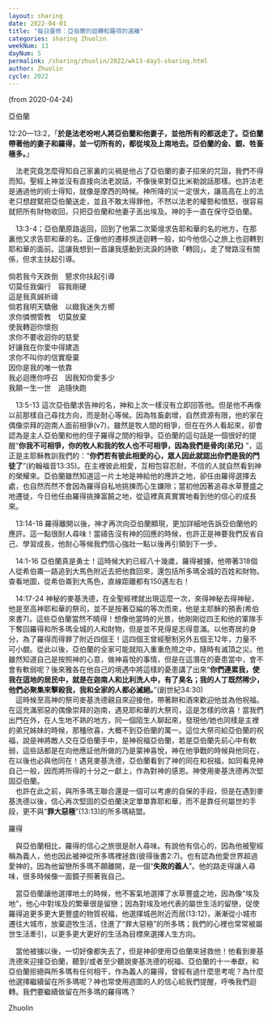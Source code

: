 ```yaml
---
layout: sharing
date: 2022-04-01
title: "每日靈修：亞伯蘭的迴轉和羅得的遠離"
categories: sharing Zhuolin
weekNum: 13
dayNum: 5
permalink: /sharing/zhuolin/2022/wk13-day5-sharing.html
author: Zhuolin
cycle: 2022
---
```

(from 2020-04-24)
   
亞伯蘭  
   
12:20—13:2，「**於是法老吩咐人將亞伯蘭和他妻子，並他所有的都送走了。亞伯蘭帶著他的妻子和羅得，並一切所有的，都從埃及上南地去。亞伯蘭的金、銀、牲畜極多。**」  
   
　法老究竟怎麼得知自己家裏的災禍是他占了亞伯蘭的妻子招來的咒詛，我們不得而知。聖經上神並沒有直接向法老說話，不像後來對亞比米勒說話那樣。也許法老是通過他的術士得知，就像是摩西的時候。神所降的災一定很大，讓高高在上的法老只想趕緊把亞伯蘭送走，並且不敢太得罪他，不然以法老的權勢和憤怒，很容易就把所有財物收回，只把亞伯蘭和他妻子丟出埃及。神的手一直在保守亞伯蘭。  
   
　13:3-4；亞伯蘭原路返回，回到了他第二次築壇求告耶和華的名的地方，在那裏他又求告耶和華的名。正像他的遷移旅途迴轉一般，如今他信心之旅上也迴轉到耶和華的面前。這讓我想到一首讓我感動到流淚的詩歌「轉回」。走了彎路沒有關係，但求主扶起引導。  
   
倘若我今天跌倒　懇求你扶起引導  
切莫任我偏行　容我剛硬  
這是我真誠祈禱　  
倘若我明天驕傲　以緻我迷失方嚮  
求你憐憫管教　切莫放棄  
使我轉迴你懷抱  
求你不要收迴你的慈愛  
好讓我在你愛中得建造  
求你不叫你的信實廢棄  
因你是我的唯一依靠  
我必迴應你呼召　因我知你愛多少  
我願一生一世　追隨快跑  
    
　13:5-13 這次亞伯蘭求告神的名，神和上次一樣沒有立即回答他。但是他不再像以前那樣自己尋找方向，而是耐心等候。因為牲畜劇增，自然資源有限，他的家在偶像崇拜的迦南人面前相爭(v7)，雖然是牧人間的相爭，但在在外人看起來，卻會認為是主人亞伯蘭和他的侄子羅得之間的相爭。亞伯蘭的這句話是一個很好的提醒“**你我不可相爭，你的牧人和我的牧人也不可相爭，因為我們是骨肉(弟兄)** ”，這正是主耶穌教訓我們的：“**你們若有彼此相愛的心，眾人因此就認出你們是我的門徒了**”(約翰福音13:35)。在主裡彼此相愛，互相包容忍耐，不信的人就自然看到神的榮耀來。亞伯蘭雖然知道這一片土地是神給他的應許之地，卻任由羅得選擇去處，也自然而然不會因為羅得自私地挑揀而心生嫌隙；當初他因著追尋水草豐盛之地遷徙，今日他任由羅得挑揀富饒之地，從這裡真真實實地看到他的信心的成長來。  
   
　13:14-18 羅得離開以後，神才再次向亞伯蘭顯現，更加詳細地告訴亞伯蘭他的應許。這一點很耐人尋味！當禱告沒有神的回應的時候，也許正是神要我們反省自己、學習成長，他耐心等候我們信心強壯一點以後再引領到下一步。  
   
　14:1-16 亞伯蘭真是勇士！這時候大約已經八十幾歲，羅得被擄，他帶著318個人從希伯崙一路追到大馬色附近去把他救回來，還包括所多瑪全城的百姓和財物。查看地圖，從希伯崙到大馬色，直線距離都有150邁左右！  
   
　14:17-24 神秘的麥基洗德，在全聖經裡就出現這麼一次，來得神秘去得神秘，他是至高神耶和華的祭司，並不是按著亞綸的等次而來，他是主耶穌的預表(希伯來書7)。這些亞伯蘭當然不曉得！想像他當時的光景，他剛剛從四王和他的軍隊手下奪回羅得和所多瑪全城的人和財物，但是並不見得是志得意滿。以他寄居的身分，為了羅得而得罪了附近四個王！這四個王曾經壓制另外五個王12年，力量不可小覷。從此以後，亞伯蘭的全家可能就陷入重重危險之中，隨時有滅頂之災。他雖然知道自己是按照神的心意，做神喜悅的事情，但是在這潛在的憂患當中，會不會有軟弱呢？後來雅各在他自己的境遇中將這樣的憂患講了出來“**你們連累我，使我在這地的居民中，就是在迦南人和比利洗人中，有了臭名；我的人丁既然稀少，他們必聚集來擊殺我，我和全家的人都必滅絕。**”(創世紀34:30)  
　這時候至高神的祭司麥基洗德親自來迎接他，帶著餅和酒來歡迎他並為他祝福。在這充滿邪惡的偶像崇拜的迦南，遇見耶和華的大祭司，這是怎樣的欣喜！當我們出門在外，在人生地不熟的地方，同一個陌生人聊起來，發現他/她也同樣是主裡的弟兄姊妹的時候，那種欣喜，大概不到亞伯蘭的萬一。這位大祭司給亞伯蘭的祝福，說是神將敵人交在亞伯蘭手中，是神祝福亞伯蘭，若是亞伯蘭先前心中有軟弱，這些話都是在向他應証他所做的乃是蒙神喜悅，神在他爭戰的時候與他同在，在以後也必與他同在！遇見麥基洗德，亞伯蘭看到了神的同在和祝福，如同看見神自己一般，因而將所得的十分之一獻上，作為對神的感恩。神使用麥基洗德再次堅固亞伯蘭。  
　也許在此之前，與所多瑪王聯合還是一個可以考慮的自保的手段，但是在遇到麥基洗德以後，信心再次堅固的亞伯蘭決定單單靠耶和華，而不是靠任何屬世的手段，更不與“**罪大惡極**”(13:13)的所多瑪結盟。  
   
羅得  
   
　與亞伯蘭相比，羅得的信心之旅很是耐人尋味。有說他有信心的，因為他被聖經稱為義人，他也因此被神從所多瑪裡拯救(彼得後書2:7)。也有認為他愛世界超過愛神的，因為他留戀所多瑪不願離開，是一個“**失敗的義人**”。他的路走得讓人尋味，很多時候像一面鏡子照著我自己。  
   
　當亞伯蘭讓他選擇地土的時候，他不客氣地選擇了水草豐盛之地，因為像“埃及地”，他心中對埃及的繁華很是留戀；因為對埃及地代表的屬世生活的留戀，促使羅得追更多更大更豐盛的物質祝福，他選擇城邑附近而居(13:12)，漸漸從小城市遷往大城市，放棄遊牧生活，住進了“罪大惡極”的所多瑪；我們的心裡也常常被屬世生活牽引，以更多更大更好的生活為目標來選擇人生方向。  
   
　當他被擄以後，一切好像都失去了，但是神卻使用亞伯蘭來拯救他！他看到麥基洗德來迎接亞伯蘭，聽到/或者至少聽說麥基洗德的祝福、亞伯蘭的十一奉獻，和亞伯蘭拒絕與所多瑪有任何相干，作為義人的羅得，曾經有過什麼思考呢？為什麼他選擇繼續留在所多瑪呢？神也常使用週圍的人的信心給我們提醒，呼喚我們迴轉。我們要繼續做留在所多瑪的羅得嗎？  
   
Zhuolin  
